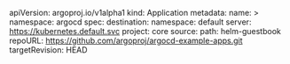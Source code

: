 apiVersion: argoproj.io/v1alpha1
kind: Application
metadata:
  name: <name>>
  namespace: argocd
spec:
  destination:
    namespace: default
    server: https://kubernetes.default.svc
  project: core
  source:
    path: helm-guestbook
    repoURL: https://github.com/argoproj/argocd-example-apps.git
    targetRevision: HEAD
